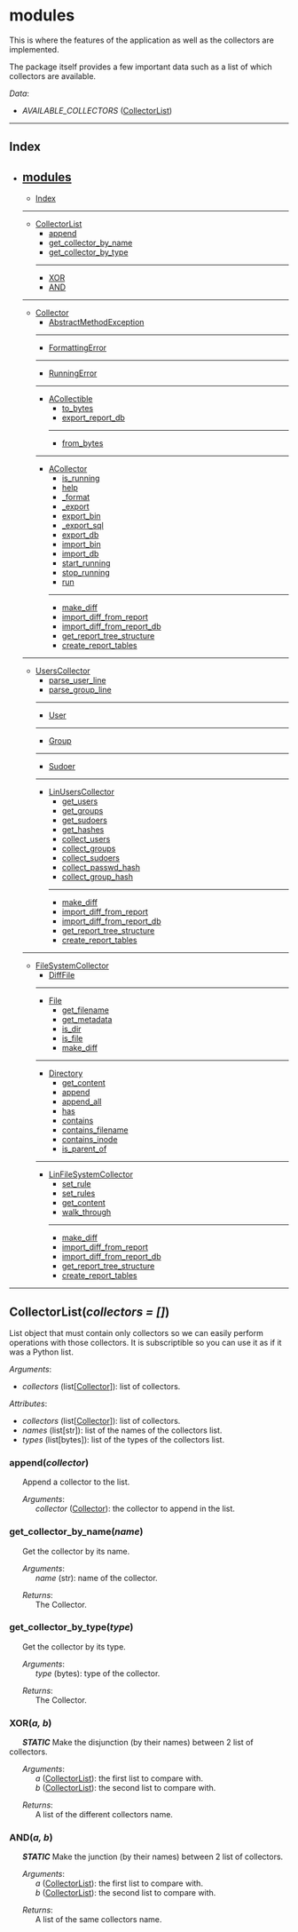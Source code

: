 # modules
This is where the features of the application as well as the collectors are implemented.

The package itself provides a few important data such as a list of which collectors are available.

*Data*:
- _AVAILABLE_COLLECTORS_ ([CollectorList](#collectorlistcollectors))

---------------------------------------------------
## Index
* [modules](#modules)
	---------------------------------------------------
	- [Index](#index)
	---------------------------------------------------
	- [CollectorList](#collectorlistcollectors)
	    - [append](#appendcollector)
	    - [get_collector_by_name](#get_collector_by_namename)
	    - [get_collector_by_type](#get_collector_by_typetype)
	    ---------------------------------------------------
	    - [XOR](#xora-b)
	    - [AND](#anda-b)
	---------------------------------------------------
	- [Collector](./COLLECTOR.md#collector)
	    - [AbstractMethodException](./COLLECTOR.md#abstractmethodexception)
		---------------------------------------------------
	    - [FormattingError](./COLLECTOR.md#formattingerror)
		---------------------------------------------------
	    - [RunningError](./COLLECTOR.md#runningerror)
	    ---------------------------------------------------
	    - [ACollectible](./COLLECTOR.md#acollectible)
	        - [to_bytes](./COLLECTOR.md#to_bytes)
	        - [export_report_db](./COLLECTOR.md#export_report_dbreport_id-run_id-status-db_cursor)
	        ---------------------------------------------------
	        - [from_bytes](./COLLECTOR.md#from_bytesdata)
		---------------------------------------------------
	    - [ACollector](./COLLECTOR.md#acollector)
	        - [is_running](./COLLECTOR.md#is_running)
	        - [help](./COLLECTOR.md#help)
	        - [\_format](./COLLECTOR.md#_format)
	        - [\_export](./COLLECTOR.md#_export)
	        - [export_bin](./COLLECTOR.md#export_bin)
	        - [\_export_sql](./COLLECTOR.md#_export_sqldb_cursor-run_id)
	        - [export_db](./COLLECTOR.md#export_dbdb_cursor-run_id)
	        - [import_bin](./COLLECTOR.md#import_bindata)
	        - [import_db](./COLLECTOR.md#import_dbdb_cursor-run_id)
	        - [start_running](./COLLECTOR.md#start_running)
	        - [stop_running](./COLLECTOR.md#stop_running)
	        - [run](./COLLECTOR.md#run)
	        ---------------------------------------------------
	        - [make_diff](./COLLECTOR.md#make_diffa-b-report)
	        - [import_diff_from_report](./COLLECTOR.md#import_diff_from_reportdata-run_ids-report)
	        - [import_diff_from_report_db](./COLLECTOR.md#import_diff_from_report_dbdb_cursor-run_ids-report)
	        - [get_report_tree_structure](./COLLECTOR.md#get_report_tree_structure)
	        - [create_report_tables](./COLLECTOR.md#create_report_tablesdb_cursor)
	---------------------------------------------------
	- [UsersCollector](./USERSCOLLECTOR.md#userscollector)
		- [parse_user_line](./USERSCOLLECTOR.md#parse_user_lineline)
		- [parse_group_line](./USERSCOLLECTOR.md#parse_group_lineline)
		---------------------------------------------------
		- [User](./USERSCOLLECTOR.md#useruid-name-groups)
		---------------------------------------------------
		- [Group](./USERSCOLLECTOR.md#groupgid-name)
		---------------------------------------------------
		- [Sudoer](./USERSCOLLECTOR.md#sudoeruid)
		---------------------------------------------------
		- [LinUsersCollector](./USERSCOLLECTOR.md#linuserscollector)
		    - [get_users](./USERSCOLLECTOR.md#get_users)
		    - [get_groups](./USERSCOLLECTOR.md#get_groups)
		    - [get_sudoers](./USERSCOLLECTOR.md#get_sudoers)
		    - [get_hashes](./USERSCOLLECTOR.md#get_hashes)
		    - [collect_users](./USERSCOLLECTOR.md#collect_users)
		    - [collect_groups](./USERSCOLLECTOR.md#collect_groups)
		    - [collect_sudoers](./USERSCOLLECTOR.md#collect_sudoers)
		    - [collect_passwd_hash](./USERSCOLLECTOR.md#collect_passwd_hash)
		    - [collect_group_hash](./USERSCOLLECTOR.md#collect_group_hash)
	        ---------------------------------------------------
		    - [make_diff](./USERSCOLLECTOR.md#make_diffrun_id_a-run_id_b-a-b-report)
		    - [import_diff_from_report](./USERSCOLLECTOR.md#import_diff_from_reportdata-run_ids-report)
	        - [import_diff_from_report_db](./USERSCOLLECTOR.md#import_diff_from_report_dbdb_cursor-run_ids-report)
	        - [get_report_tree_structure](./USERSCOLLECTOR.md#get_report_tree_structure)
	        - [create_report_tables](./USERSCOLLECTOR.md#create_report_tablesdb_cursor)
	---------------------------------------------------
	- [FileSystemCollector](./FSCOLLECTOR.md#filesystemcollector)
		- [DiffFile](./FSCOLLECTOR.md#difffilefile)
		---------------------------------------------------
		- [File](./FSCOLLECTOR.md#filepath-metadata-size-content_hash)
			- [get_filename](./FSCOLLECTOR.md#get_filename)
			- [get_metadata](./FSCOLLECTOR.md#get_metadata)
			- [is_dir](./FSCOLLECTOR.md#is_dir)
			- [is_file](./FSCOLLECTOR.md#is_file)
			- [make_diff](./FSCOLLECTOR.md#make_diffcollector-run_id_a-run_id_b-a-b-report)
		---------------------------------------------------
		- [Directory](./FSCOLLECTOR.md#directorypath-metadata)
		    - [get_content](./FSCOLLECTOR.md#get_content)
		    - [append](./FSCOLLECTOR.md#appendfile)
		    - [append_all](./FSCOLLECTOR.md#append_allfile_list)
		    - [has](./FSCOLLECTOR.md#hasfile)
		    - [contains](./FSCOLLECTOR.md#containsfile_list)
		    - [contains_filename](./FSCOLLECTOR.md#contains_filenamefilename)
		    - [contains_inode](./FSCOLLECTOR.md#contains_inodeinode)
		    - [is_parent_of](./FSCOLLECTOR.md#is_parent_offile)
		---------------------------------------------------
		- [LinFileSystemCollector](./FSCOLLECTOR.md#linfilesystemcollector)
		    - [set_rule](./FSCOLLECTOR.md#set_rulerule)
		    - [set_rules](./FSCOLLECTOR.md#set_rulesrules)
		    - [get_content](./FSCOLLECTOR.md#get_content)
		    - [walk_through](./FSCOLLECTOR.md#walk_throughpath)
	        ---------------------------------------------------
		    - [make_diff](./FSCOLLECTOR.md#make_diffrun_id_a-run_id_b-a-b-report)
		    - [import_diff_from_report](./FSCOLLECTOR.md#import_diff_from_reportdata-run_ids-report)
	        - [import_diff_from_report_db](./FSCOLLECTOR.md#import_diff_from_report_dbdb_cursor-run_ids-report)
	        - [get_report_tree_structure](./FSCOLLECTOR.md#get_report_tree_structure)
	        - [create_report_tables](./FSCOLLECTOR.md#create_report_tablesdb_cursor)

---------------------------------------------------
## CollectorList(*__collectors = \[\]__*)
List object that must contain only collectors so we can easily perform operations with those collectors. It is subscriptible so you can use it as if it was a Python list.

*Arguments*:
- _collectors_ (list\[[Collector](#collector)\]): list of collectors.

*Attributes*:
- _collectors_ (list\[[Collector](#collector)\]): list of collectors.
- _names_ (list\[str\]): list of the names of the collectors list.
- _types_ (list\[bytes\]): list of the types of the collectors list.

### append(*__collector__*)
&nbsp;&nbsp;&nbsp;&nbsp;&nbsp;&nbsp;Append a collector to the list.

&nbsp;&nbsp;&nbsp;&nbsp;&nbsp;&nbsp;*Arguments*:\
&nbsp;&nbsp;&nbsp;&nbsp;&nbsp;&nbsp;&nbsp;&nbsp;&nbsp;&nbsp;&nbsp;&nbsp;_collector_ ([Collector](#acollector)): the collector to append in the list.

### get_collector_by_name(*__name__*)
&nbsp;&nbsp;&nbsp;&nbsp;&nbsp;&nbsp;Get the collector by its name.

&nbsp;&nbsp;&nbsp;&nbsp;&nbsp;&nbsp;*Arguments*:\
&nbsp;&nbsp;&nbsp;&nbsp;&nbsp;&nbsp;&nbsp;&nbsp;&nbsp;&nbsp;&nbsp;&nbsp;_name_ (str): name of the collector.

&nbsp;&nbsp;&nbsp;&nbsp;&nbsp;&nbsp;*Returns*:\
&nbsp;&nbsp;&nbsp;&nbsp;&nbsp;&nbsp;&nbsp;&nbsp;&nbsp;&nbsp;&nbsp;&nbsp;The Collector.

### get_collector_by_type(*__type__*)
&nbsp;&nbsp;&nbsp;&nbsp;&nbsp;&nbsp;Get the collector by its type.

&nbsp;&nbsp;&nbsp;&nbsp;&nbsp;&nbsp;*Arguments*:\
&nbsp;&nbsp;&nbsp;&nbsp;&nbsp;&nbsp;&nbsp;&nbsp;&nbsp;&nbsp;&nbsp;&nbsp;_type_ (bytes): type of the collector.

&nbsp;&nbsp;&nbsp;&nbsp;&nbsp;&nbsp;*Returns*:\
&nbsp;&nbsp;&nbsp;&nbsp;&nbsp;&nbsp;&nbsp;&nbsp;&nbsp;&nbsp;&nbsp;&nbsp;The Collector.

### XOR(*__a, b__*)
&nbsp;&nbsp;&nbsp;&nbsp;&nbsp;&nbsp;**_STATIC_** Make the disjunction (by their names) between 2 list of collectors.

&nbsp;&nbsp;&nbsp;&nbsp;&nbsp;&nbsp;*Arguments*:\
&nbsp;&nbsp;&nbsp;&nbsp;&nbsp;&nbsp;&nbsp;&nbsp;&nbsp;&nbsp;&nbsp;&nbsp;_a_ ([CollectorList](#collectorlistcollectors)): the first list to compare with.\
&nbsp;&nbsp;&nbsp;&nbsp;&nbsp;&nbsp;&nbsp;&nbsp;&nbsp;&nbsp;&nbsp;&nbsp;_b_ ([CollectorList](#collectorlistcollectors)): the second list to compare with.

&nbsp;&nbsp;&nbsp;&nbsp;&nbsp;&nbsp;*Returns*:\
&nbsp;&nbsp;&nbsp;&nbsp;&nbsp;&nbsp;&nbsp;&nbsp;&nbsp;&nbsp;&nbsp;&nbsp;A list of the different collectors name.

### AND(*__a, b__*)
&nbsp;&nbsp;&nbsp;&nbsp;&nbsp;&nbsp;**_STATIC_** Make the junction (by their names) between 2 list of collectors.

&nbsp;&nbsp;&nbsp;&nbsp;&nbsp;&nbsp;*Arguments*:\
&nbsp;&nbsp;&nbsp;&nbsp;&nbsp;&nbsp;&nbsp;&nbsp;&nbsp;&nbsp;&nbsp;&nbsp;_a_ ([CollectorList](#collectorlistcollectors)): the first list to compare with.\
&nbsp;&nbsp;&nbsp;&nbsp;&nbsp;&nbsp;&nbsp;&nbsp;&nbsp;&nbsp;&nbsp;&nbsp;_b_ ([CollectorList](#collectorlistcollectors)): the second list to compare with.

&nbsp;&nbsp;&nbsp;&nbsp;&nbsp;&nbsp;*Returns*:\
&nbsp;&nbsp;&nbsp;&nbsp;&nbsp;&nbsp;&nbsp;&nbsp;&nbsp;&nbsp;&nbsp;&nbsp;A list of the same collectors name.